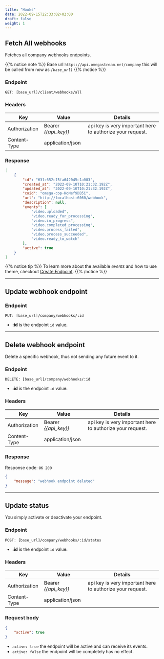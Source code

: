 ```yaml
---
title: "Hooks"
date: 2022-09-15T22:33:02+02:00
draft: false
weight: 1
---
```


## Fetch All webhooks

Fetches all company webhooks endpoints.

{{% notice note %}}
Base url `https://api.omegastream.net/company` this will be called from now as *`[base_url]`*
{{% /notice %}}

### Endpoint

```url
GET: [base_url]/client/webhooks/all
```

### Headers

| Key           | Value              | Details                                                 |
|---------------|--------------------|---------------------------------------------------------|
| Authorization | Bearer *{{api_key}}* | api key is very important here to authorize your request. |
| Content-Type  | application/json   |                                                         |


### Response

```json
[
    {
        "id": "631c652c15fa642045c1a003",
        "created_at": "2022-09-10T10:21:32.192Z",
        "updated_at": "2022-09-10T10:21:32.192Z",
        "coid": "omega-cop-KoNef9DB5i",
        "url": "http://localhost:6060/webhook",
        "description": null,
        "events": [
            "video.uploaded",
            "video.ready_for_processing",
            "video.in_progress",
            "video.completed_processing",
            "video.process_failed",
            "video.process_succeeded",
            "video.ready_to_watch"
        ],
        "active": true
    }
]
```

{{% notice tip %}}
To learn more about the available *events* and how to use theme, checkout [Create Endpoint](/video/webhooks/create_endpoint).
{{% /notice %}}

---

## Update webhook endpoint

### Endpoint

```url
PUT: [base_url]/company/webhooks/:id
```

- **:id** is the endpoint `id` value.

---

## Delete webhook endpoint

Delete a specific webhook, thus not sending any future event to it.

### Endpoint

```url
DELETE: [base_url]/company/webhooks/:id
```

- **:id** is the endpoint `id` value.
 
### Headers

| Key           | Value              | Details                                                 |
|---------------|--------------------|---------------------------------------------------------|
| Authorization | Bearer *{{api_key}}* | api key is very important here to authorize your request. |
| Content-Type  | application/json   |                                                         |

### Response

Response code: `OK 200`
```json
{
    "message": "webhook endpoint deleted"
}
```

---

## Update status

You simply activate or deactivate your endpoint.

### Endpoint

```url
POST: [base_url]/company/webhooks/:id/status
```

- **:id** is the endpoint `id` value.


### Headers

| Key           | Value              | Details                                                 |
|---------------|--------------------|---------------------------------------------------------|
| Authorization | Bearer *{{api_key}}* | api key is very important here to authorize your request. |
| Content-Type  | application/json   |     

### Request body

```json
{
    "active": true
}
```

- `active: true` the endpoint will be active and can receive its events.
- `active: false` the endpoint will be completely has no effect.